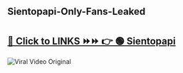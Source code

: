 
 ## Sientopapi-Only-Fans-Leaked

# <h2><a href="https://clipsfans.com/Sientopapi&ref=git">🔗 Click to LINKS ⏩⏩ 👉 🟢 Sientopapi </a></h2>

<a href="https://clipsfans.com/Sientopapi&ref=git" rel="nofollow" data-target="animated-image.originalLink"><img src="https://i.ibb.co.com/xMMVF88/686577567.gif" alt="Viral Video Original" style="max-width: 100%; display: inline-block;" data-target="animated-image.originalImage"></a>
